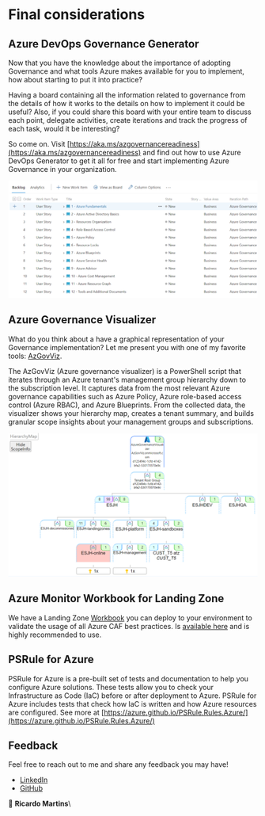 # Final considerations

## Azure DevOps Governance Generator

Now that you have the knowledge about the importance of adopting Governance and what tools Azure makes available for you to implement, how about starting to put it into practice?

Having a board containing all the information related to governance from the details of how it works to the details on how to implement it could be useful? Also, if you could share this board with your entire team to discuss each point, delegate activities, create iterations and track the progress of each task, would it be interesting?

So come on. Visit [https://aka.ms/azgovernancereadiness](https://aka.ms/azgovernancereadiness) and find out how to use Azure DevOps Generator to get it all for free and start implementing Azure Governance in your organization.

![](../.gitbook/assets/governance-devopsgenerator.png)

## Azure Governance Visualizer

What do you think about a have a graphical representation of your Governance implementation? Let me present you with one of my favorite tools: [AzGovViz](https://github.com/JulianHayward/Azure-MG-Sub-Governance-Reporting).

The AzGovViz (Azure governance visualizer) is a PowerShell script that iterates through an Azure tenant's management group hierarchy down to the subscription level. It captures data from the most relevant Azure governance capabilities such as Azure Policy, Azure role-based access control (Azure RBAC), and Azure Blueprints. From the collected data, the visualizer shows your hierarchy map, creates a tenant summary, and builds granular scope insights about your management groups and subscriptions.

![](../.gitbook/assets/HierarchyMap.png)

## Azure Monitor Workbook for Landing Zone

We have a Landing Zone [Workbook](https://docs.microsoft.com/en-us/azure/azure-monitor/visualize/workbooks-overview) you can deploy to your environment to validate the usage of all Azure CAF best practices. Is [available here](https://github.com/Azure/fta-landingzone/tree/main/LZReview) and is highly recommended to use.

## PSRule for Azure

PSRule for Azure is a pre-built set of tests and documentation to help you configure Azure solutions. These tests allow you to check your Infrastructure as Code (IaC) before or after deployment to Azure. PSRule for Azure includes tests that check how IaC is written and how Azure resources are configured. See more at [https://azure.github.io/PSRule.Rules.Azure/](https://azure.github.io/PSRule.Rules.Azure/)

## Feedback

Feel free to reach out to me and share any feedback you may have!&#x20;

* [LinkedIn](https://www.linkedin.com/in/ricmmartins)
* [GitHub](https://github.com/ricmmartins/)

👋 **Ricardo Martins**\


